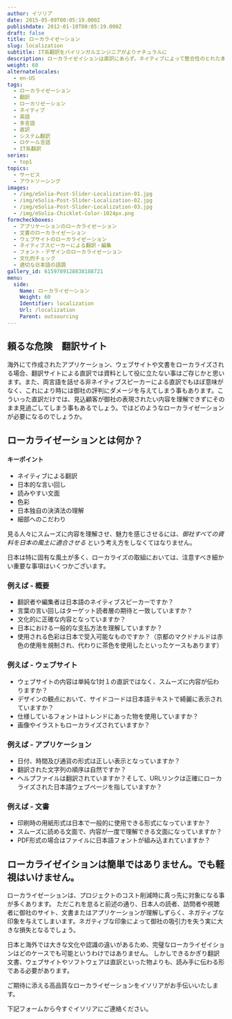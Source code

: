 ```yaml
---
author: イソリア
date: 2015-05-09T00:05:19.000Z
publishdate: 2012-01-10T00:05:19.000Z
draft: false
title: ローカライゼーション
slug: localization
subtitle: IT系翻訳をバイリンガルエンジニアがよりナチュラルに
description: ローカライゼイションは直訳にあらず。ネイティブによって整合性のとれた本当の意味でのローカライゼーションを様々な分野で。
weight: 60
alternatelocales:
  - en-US
tags:
  - ローカライゼーション
  - 翻訳
  - ローカリゼーション
  - ネイティブ
  - 英語
  - 多言語
  - 直訳
  - システム翻訳
  - ロケール言語
  - IT系翻訳
series:
  - top1
topics:
  - サービス
  - アウトソーシング
images:
  - /img/eSolia-Post-Slider-Localization-01.jpg
  - /img/eSolia-Post-Slider-Localization-02.jpg
  - /img/eSolia-Post-Slider-Localization-03.jpg
  - /img/eSolia-Chicklet-Color-1024px.png
formcheckboxes:
  - アプリケーションのローカライゼーション
  - 文書のローカライゼーション
  - ウェブサイトのローカライゼーション
  - ネイティブスピーカーによる翻訳・編集
  - フォント・デザインのローカライゼーション
  - 文化的チェック
  - 適切な日本語の語調
gallery_id: 6159789128838188721
menu:
  side:
    Name: ローカライゼーション
    Weight: 60
    Identifier: localization
    Url: /localization
    Parent: outsourcing
---
```


## 頼るな危険　翻訳サイト

海外にて作成されたアプリケーション、ウェブサイトや文書をローカライズされる場合、翻訳サイトによる直訳では資料として役に立たない事はご存じかと思います。また、両言語を話せる非ネイティブスピーカーによる直訳でもほぼ意味がなく、これにより時には御社の評判にダメージを与えてしまう事もあります。こういった直訳だけでは、見込顧客が御社の表現されたい内容を理解できずにそのまま見過ごしてしまう事もあるでしょう。ではどのようなローカライゼーションが必要になるのでしょうか。

## ローカライゼーションとは何か？

<div class="esolia-card-panel cyan darken-4 z-depth-1">
  <h4 class="center green-text text-accent-3">キーポイント</h4>
    <ul>
      <li class="white-text">ネイティブによる翻訳</li>
      <li class="white-text">日本的な言い回し</li>
      <li class="white-text">読みやすい文面</li>
      <li class="white-text">色彩</li>
      <li class="white-text">日本独自の決済法の理解</li>
      <li class="white-text">細部へのこだわり</li>
    </ul>
</div>

見る人々にスムーズに内容を理解させ、魅力を感じさせるには、_御社すべての資料を日本の風土に適合させる_ という考え方をしなくてはなりません。

日本は特に固有な風土が多く、ローカライズの取組においては、注意すべき細かい重要な事項はいくつかございます。

### 例えば - 概要　

* 翻訳者や編集者は日本語のネイティブスピーカーですか？
* 言葉の言い回しはターゲット読者層の期待と一致していますか？
* 文化的に正確な内容となっていますか？
* 日本における一般的な支払方法を理解していますか？
* 使用される色彩は日本で受入可能なものですか？（京都のマクドナルドは赤色の使用を規制され、代わりに茶色を使用したといったケースもあります）

### 例えば - ウェブサイト

* ウェブサイトの内容は単純な1対１の直訳ではなく、スムーズに内容が伝わりますか？
* デザインの観点において、サイドコードは日本語テキストで綺麗に表示されていますか？
* 仕様しているフォントはトレンドにあった物を使用していますか？
* 画像やイラストもローカライズされていますか？

### 例えば - アプリケーション

* 日付、時間及び通貨の形式は正しい表示となっていますか？
* 翻訳された文字列の順序は自然ですか？
* ヘルプファイルは翻訳されていますか？そして、URLリンクは正確にローカライズされた日本語ウェブページを指していますか？

### 例えば - 文書　

* 印刷時の用紙形式は日本で一般的に使用できる形式になっていますか？
* スムーズに読める文面で、内容が一度で理解できる文面になっていますか？
* PDF形式の場合はファイルに日本語フォントが組み込まれていますか？

## ローカライゼイションは簡単ではありません。でも軽視はいけません。

ローカライゼーションは、プロジェクトのコスト削減時に真っ先に対象になる事が多くあります。
ただこれを怠ると前述の通り、日本人の読者、訪問者や視聴者に御社のサイト、文書またはアプリケーションが理解しずらく、ネガティブな印象を与えてしまいます。ネガティブな印象によって御社の吸引力を失う実に大きな損失となるでしょう。

日本と海外では大きな文化や認識の違いがあるため、完璧なローカライゼイションはどのケースでも可能というわけではありません。
しかしできるかぎり翻訳文書、ウェブサイトやソフトウェアは直訳といった物よりも、読み手に伝わる形である必要があります。

ご期待に添える高品質なローカライゼーションをイソリアがお手伝いいたします。

下記フォームから今すぐイソリアにご連絡ください。
